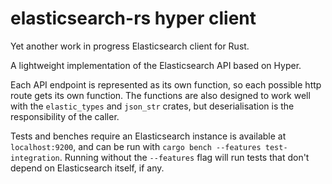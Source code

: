 # elasticsearch-rs hyper client
Yet another work in progress Elasticsearch client for Rust.

A lightweight implementation of the Elasticsearch API based on Hyper.

Each API endpoint is represented as its own function, so each possible http route gets its own function.
The functions are also designed to work well with the `elastic_types` and `json_str` crates, but deserialisation is the responsibility of the caller.

Tests and benches require an Elasticsearch instance is available at `localhost:9200`, and can be run with `cargo bench --features test-integration`.
Running without the `--features` flag will run tests that don't depend on Elasticsearch itself, if any.